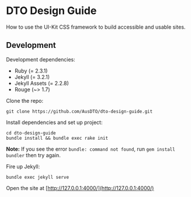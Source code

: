 # DTO Design Guide

How to use the UI-Kit CSS framework to build accessible and usable sites.

## Development

Development dependencies:

* Ruby (= 2.3.1)
* Jekyll (= 3.2.1)
* Jekyll Assets (= 2.2.8)
* Rouge (~> 1.7)

Clone the repo:

```
git clone https://github.com/AusDTO/dto-design-guide.git
```

Install dependencies and set up project:

```
cd dto-design-guide
bundle install && bundle exec rake init
```

**Note:** If you see the error `bundle: command not found`, run `gem install bundler` then try again.

Fire up Jekyll:

```
bundle exec jekyll serve
```



Open the site at [http://127.0.0.1:4000/](http://127.0.0.1:4000/)
